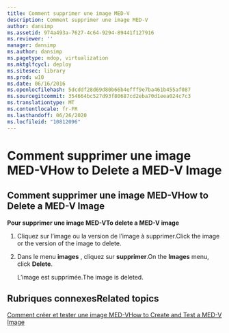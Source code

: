```yaml
---
title: Comment supprimer une image MED-V
description: Comment supprimer une image MED-V
author: dansimp
ms.assetid: 974a493a-7627-4c64-9294-89441f127916
ms.reviewer: ''
manager: dansimp
ms.author: dansimp
ms.pagetype: mdop, virtualization
ms.mktglfcycl: deploy
ms.sitesec: library
ms.prod: w10
ms.date: 06/16/2016
ms.openlocfilehash: 5dcddf28d69d80b66b4efff9e7ba461b455af087
ms.sourcegitcommit: 354664bc527d93f80687cd2eba70d1eea024c7c3
ms.translationtype: MT
ms.contentlocale: fr-FR
ms.lasthandoff: 06/26/2020
ms.locfileid: "10812096"
---
```

# <span data-ttu-id="b3204-103">Comment supprimer une image MED-V</span><span class="sxs-lookup"><span data-stu-id="b3204-103">How to Delete a MED-V Image</span></span>


## <a href="" id="bkmk-deletinganimage"></a><span data-ttu-id="b3204-104">Comment supprimer une image MED-V</span><span class="sxs-lookup"><span data-stu-id="b3204-104">How to Delete a MED-V Image</span></span>


**<span data-ttu-id="b3204-105">Pour supprimer une image MED-V</span><span class="sxs-lookup"><span data-stu-id="b3204-105">To delete a MED-V image</span></span>**

1.  <span data-ttu-id="b3204-106">Cliquez sur l’image ou la version de l’image à supprimer.</span><span class="sxs-lookup"><span data-stu-id="b3204-106">Click the image or the version of the image to delete.</span></span>

2.  <span data-ttu-id="b3204-107">Dans le menu **images** , cliquez sur **supprimer**.</span><span class="sxs-lookup"><span data-stu-id="b3204-107">On the **Images** menu, click **Delete**.</span></span>

    <span data-ttu-id="b3204-108">L’image est supprimée.</span><span class="sxs-lookup"><span data-stu-id="b3204-108">The image is deleted.</span></span>

## <span data-ttu-id="b3204-109">Rubriques connexes</span><span class="sxs-lookup"><span data-stu-id="b3204-109">Related topics</span></span>


[<span data-ttu-id="b3204-110">Comment créer et tester une image MED-V</span><span class="sxs-lookup"><span data-stu-id="b3204-110">How to Create and Test a MED-V Image</span></span>](how-to-create-and-test-a-med-v-image.md)

 

 





